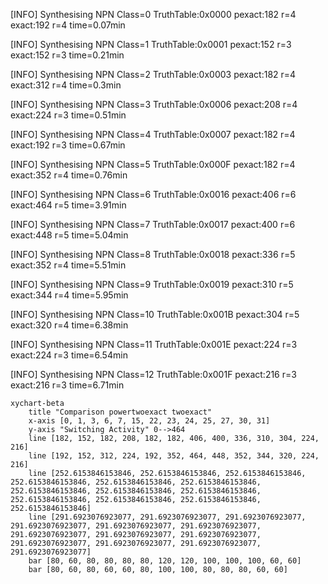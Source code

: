 [INFO] Synthesising NPN Class=0 TruthTable:0x0000 pexact:182 r=4 exact:192 r=4 time=0.07min 

[INFO] Synthesising NPN Class=1 TruthTable:0x0001 pexact:152 r=3 exact:152 r=3 time=0.21min 

[INFO] Synthesising NPN Class=2 TruthTable:0x0003 pexact:182 r=4 exact:312 r=4 time=0.3min 

[INFO] Synthesising NPN Class=3 TruthTable:0x0006 pexact:208 r=4 exact:224 r=3 time=0.51min 

[INFO] Synthesising NPN Class=4 TruthTable:0x0007 pexact:182 r=4 exact:192 r=3 time=0.67min 

[INFO] Synthesising NPN Class=5 TruthTable:0x000F pexact:182 r=4 exact:352 r=4 time=0.76min 

[INFO] Synthesising NPN Class=6 TruthTable:0x0016 pexact:406 r=6 exact:464 r=5 time=3.91min 

[INFO] Synthesising NPN Class=7 TruthTable:0x0017 pexact:400 r=6 exact:448 r=5 time=5.04min 

[INFO] Synthesising NPN Class=8 TruthTable:0x0018 pexact:336 r=5 exact:352 r=4 time=5.51min 

[INFO] Synthesising NPN Class=9 TruthTable:0x0019 pexact:310 r=5 exact:344 r=4 time=5.95min 

[INFO] Synthesising NPN Class=10 TruthTable:0x001B pexact:304 r=5 exact:320 r=4 time=6.38min 

[INFO] Synthesising NPN Class=11 TruthTable:0x001E pexact:224 r=3 exact:224 r=3 time=6.54min 

[INFO] Synthesising NPN Class=12 TruthTable:0x001F pexact:216 r=3 exact:216 r=3 time=6.71min 

```mermaid
xychart-beta
    title "Comparison powertwoexact twoexact"
    x-axis [0, 1, 3, 6, 7, 15, 22, 23, 24, 25, 27, 30, 31]
    y-axis "Switching Activity" 0-->464
    line [182, 152, 182, 208, 182, 182, 406, 400, 336, 310, 304, 224, 216]
    line [192, 152, 312, 224, 192, 352, 464, 448, 352, 344, 320, 224, 216]
    line [252.6153846153846, 252.6153846153846, 252.6153846153846, 252.6153846153846, 252.6153846153846, 252.6153846153846, 252.6153846153846, 252.6153846153846, 252.6153846153846, 252.6153846153846, 252.6153846153846, 252.6153846153846, 252.6153846153846]
    line [291.6923076923077, 291.6923076923077, 291.6923076923077, 291.6923076923077, 291.6923076923077, 291.6923076923077, 291.6923076923077, 291.6923076923077, 291.6923076923077, 291.6923076923077, 291.6923076923077, 291.6923076923077, 291.6923076923077]
    bar [80, 60, 80, 80, 80, 80, 120, 120, 100, 100, 100, 60, 60]
    bar [80, 60, 80, 60, 60, 80, 100, 100, 80, 80, 80, 60, 60]
```

